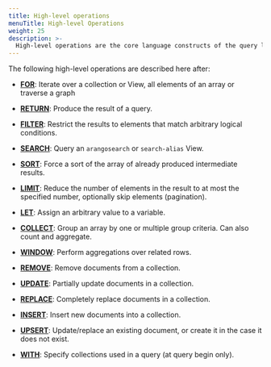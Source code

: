 ```yaml
---
title: High-level operations
menuTitle: High-level Operations
weight: 25
description: >-
  High-level operations are the core language constructs of the query language.
---
```

The following high-level operations are described here after:

- [**FOR**](for.md):
  Iterate over a collection or View, all elements of an array or traverse a graph

- [**RETURN**](return.md):
  Produce the result of a query.

- [**FILTER**](filter.md):
  Restrict the results to elements that match arbitrary logical conditions.

- [**SEARCH**](search.md):
  Query an `arangosearch` or `search-alias` View.

- [**SORT**](sort.md):
  Force a sort of the array of already produced intermediate results.

- [**LIMIT**](limit.md):
  Reduce the number of elements in the result to at most the specified number,
  optionally skip elements (pagination).

- [**LET**](let.md):
  Assign an arbitrary value to a variable.

- [**COLLECT**](collect.md):
  Group an array by one or multiple group criteria. Can also count and aggregate.

- [**WINDOW**](window.md):
  Perform aggregations over related rows.

- [**REMOVE**](remove.md):
  Remove documents from a collection.

- [**UPDATE**](update.md):
  Partially update documents in a collection.

- [**REPLACE**](replace.md):
  Completely replace documents in a collection.

- [**INSERT**](insert.md):
  Insert new documents into a collection.

- [**UPSERT**](upsert.md):
  Update/replace an existing document, or create it in the case it does not exist.

- [**WITH**](with.md):
  Specify collections used in a query (at query begin only).

